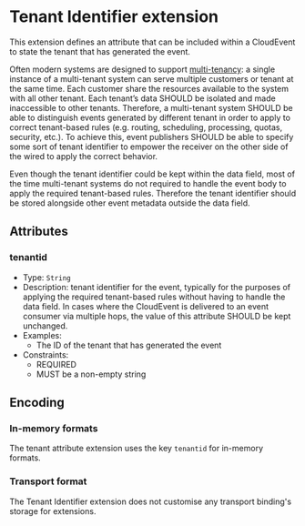 # Tenant Identifier extension

This extension defines an attribute that can be included within a CloudEvent
to state the tenant that has generated the event.

Often modern systems are designed to support 
[multi-tenancy](https://en.wikipedia.org/wiki/Multitenancy): a single instance of
a multi-tenant system can serve multiple customers or tenant at the same time.
Each customer share the resources available to the system with all other tenant.
Each tenant’s data SHOULD be isolated and made inaccessible to other tenants.
Therefore, a multi-tenant system SHOULD be able to distinguish events generated by
different tenant in order to apply to correct tenant-based rules (e.g. routing, 
scheduling, processing, quotas, security, etc.).
To achieve this, event publishers SHOULD be able to specify some sort of tenant
identifier to empower the receiver on the other side of the wired to apply the correct
behavior.

Even though the tenant identifier could be kept within the data field, most of the
time multi-tenant systems do not required to handle the event body to apply the required
tenant-based rules. Therefore the tenant identifier should be stored alongside other
event metadata outside the data field.

## Attributes

### tenantid

* Type: `String`
* Description: tenant identifier for the event, typically for the purposes of
  applying the required tenant-based rules without having to handle the data field. In
  cases where the CloudEvent is delivered to an event consumer via multiple hops, the
  value of this attribute SHOULD be kept unchanged.
* Examples:
  * The ID of the tenant that has generated the event
* Constraints:
  * REQUIRED
  * MUST be a non-empty string

## Encoding

### In-memory formats

The tenant attribute extension uses the key `tenantid` for in-memory formats.

### Transport format

The Tenant Identifier extension does not customise any transport binding's storage for
extensions.
